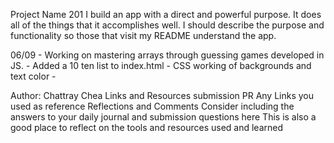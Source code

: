 Project Name 201
I build an app with a direct and powerful purpose. It does all of the things that it accomplishes well. I should describe the purpose and functionality so those that visit my README understand the app.

06/09 - Working on mastering arrays through guessing games developed in JS.
      - Added a 10 ten list to index.html
      - CSS working of backgrounds and text color
      - 

Author: Chattray Chea
Links and Resources
submission PR
Any Links you used as reference
Reflections and Comments
Consider including the answers to your daily journal and submission questions here
This is also a good place to reflect on the tools and resources used and learned